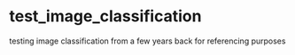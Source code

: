 # test_image_classification
testing image classification from a few years back for referencing purposes
